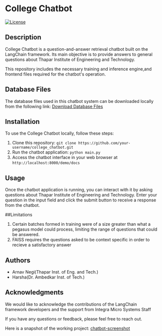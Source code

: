 # College Chatbot

[![License](https://img.shields.io/badge/License-MIT-blue.svg)](https://opensource.org/licenses/MIT)

## Description

College Chatbot is a question-and-answer retrieval chatbot built on the LangChain framework. Its main objective is to provide answers to general questions about Thapar Institute of Engineering and Technology.

This repository includes the necessary training and inference engine,and frontend files required for the chatbot's operation.


## Database Files

The database files used in this chatbot system can be downloaded locally from the following link: [Download Database Files](https://drive.google.com/drive/folders/1LeQ6o9nz7yBxohlyo-E3BG7nzzAsy_bN?usp=sharing)

## Installation

To use the College Chatbot locally, follow these steps:

1. Clone this repository: `git clone https://github.com/your-username/college_chatbot.git`
2. Run the chatbot application: `python main.py`
4. Access the chatbot interface in your web browser at `http://localhost:8000/demo/docs`

## Usage

Once the chatbot application is running, you can interact with it by asking questions about Thapar Institute of Engineering and Technology. Enter your question in the input field and click the submit button to receive a response from the chatbot.

##Limitations
1.  Certain batches formed in training were of a size greater than what a pegasus model could process, limiting the range of questions that could be answered.
2.  FAISS requires the questions asked to be context specific in order to recieve a satisfactory answer

## Authors

- Arnav Negi(Thapar Inst. of Eng. and Tech.)
- Harsha(Dr. Ambedkar Inst. of Tech.)

## Acknowledgments

We would like to acknowledge the contributions of the LangChain framework developers and the support from Integra Micro Systems Staff

If you have any questions or feedback, please feel free to reach out.

Here is a snapshot of the working project:
[chatbot-screenshot](https://github.com/Arni-tech/college_chatbot/blob/f436ad2667290f41c4ccc98295da20e47a43014c/Screenshot%202023-07-18%20142621.jpg)



